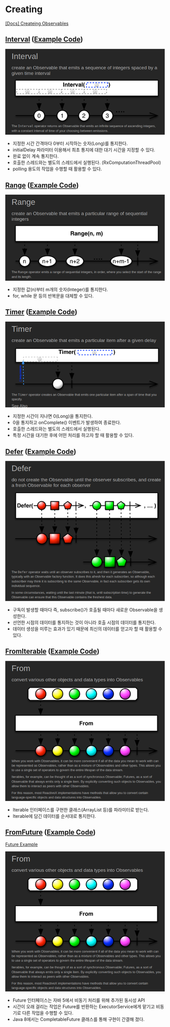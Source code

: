 
# Creating

[[Docs] Createing Observables](https://reactivex.io/documentation/operators.html#creating)

## [Interval](https://reactivex.io/documentation/operators/interval.html) ([Example Code](../src/main/java/me/zeroest/rxjava/operators/creating/Interval.java))

![marble diagram interval](img/operators/creating/marble_diagram-interval.png)

- 지정한 시간 간격마다 0부터 시작하는 숫자(Long)를 통지한다.
- initialDelay 파라미터 이용해서 최초 통지에 대한 대기 시간을 지정할 수 있다.
- 완료 없이 계속 통지한다.
- 호출한 스레드와는 별도의 스레드에서 실행된다. (RxComputationThreadPool)
- polling 용도의 작업을 수행할 때 활용할 수 있다.

## [Range](https://reactivex.io/documentation/operators/range.html) ([Example Code](../src/main/java/me/zeroest/rxjava/operators/creating/Range.java))

![marble diagram range](img/operators/creating/marble_diagram-range.png)

- 지정한 값(n)부터 m개의 숫자(Integer)를 통지한다.
- for, while 문 등의 반복문을 대체할 수 있다.

## [Timer](https://reactivex.io/documentation/operators/timer.html) ([Example Code](../src/main/java/me/zeroest/rxjava/operators/creating/Timer.java))

![marble diagram timer](img/operators/creating/marble_diagram-timer.png)

- 지정한 시간이 지나면 0(Long)을 통지한다.
- 0을 통지하고 onComplete() 이벤트가 발생하여 종료한다.
- 호출한 스레드와는 별도의 스레드에서 실행된다.
- 특정 시간을 대기한 후에 어떤 처리를 하고자 할 때 활용할 수 있다.

## [Defer](https://reactivex.io/documentation/operators/defer.html) ([Example Code](../src/main/java/me/zeroest/rxjava/operators/creating/Defer.java))

![marble diagram defer](img/operators/creating/marble_diagram-defer.png)

- 구독이 발생할 때마다 즉, subscribe()가 호출될 때마다 새로운 Observable을 생성한다.
- 선언한 시점의 데이터를 통지하는 것이 아니라 호출 시점의 데이터를 통지한다.
- 데이터 생성을 미루는 효과가 있기 때문에 최신의 데이터를 얻고자 할 때 활용할 수 있다.

## [FromIterable](https://reactivex.io/documentation/operators/from.html) ([Example Code](../src/main/java/me/zeroest/rxjava/operators/creating/FromIterable.java))

![marble diagram from](img/operators/creating/marble_diagram-from.png)

- Iterable 인터페이스를 구현한 클래스(ArrayList 등)를 파라미터로 받는다.
- Iterable에 담긴 데이터를 순서대로 통지한다.

## [FromFuture](https://reactivex.io/documentation/operators/from.html) ([Example Code](../src/main/java/me/zeroest/rxjava/operators/creating/FromFuture.java))

[Future Example](../src/main/java/me/zeroest/rxjava/operators/creating/FutureExample.java)

![marble diagram from](img/operators/creating/marble_diagram-from.png)

- Future 인터페이스는 자바 5에서 비동기 처리를 위해 추가된 동시성 API
- 시간이 오래 걸리는 작업은 Future를 반환하는 ExecutorService에게 맡기고 비동기로 다른 작업을 수행할 수 있다.
- Java 8에서는 CompletableFuture 클래스를 통해 구현이 간결해 졌다.
